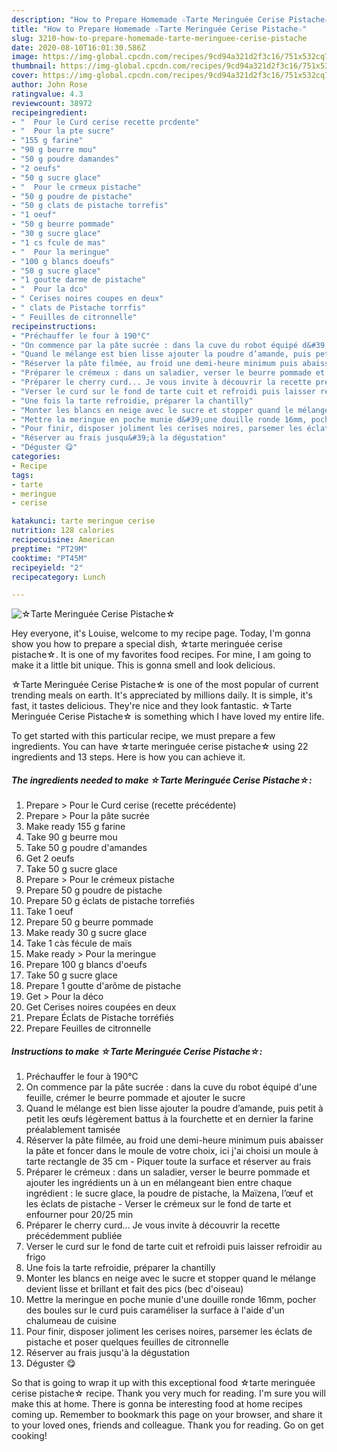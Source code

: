 ```yaml
---
description: "How to Prepare Homemade ☆Tarte Meringuée Cerise Pistache☆"
title: "How to Prepare Homemade ☆Tarte Meringuée Cerise Pistache☆"
slug: 3210-how-to-prepare-homemade-tarte-meringuee-cerise-pistache
date: 2020-08-10T16:01:30.586Z
image: https://img-global.cpcdn.com/recipes/9cd94a321d2f3c16/751x532cq70/☆tarte-meringuee-cerise-pistache☆-photo-principale-de-la-recette.jpg
thumbnail: https://img-global.cpcdn.com/recipes/9cd94a321d2f3c16/751x532cq70/☆tarte-meringuee-cerise-pistache☆-photo-principale-de-la-recette.jpg
cover: https://img-global.cpcdn.com/recipes/9cd94a321d2f3c16/751x532cq70/☆tarte-meringuee-cerise-pistache☆-photo-principale-de-la-recette.jpg
author: John Rose
ratingvalue: 4.3
reviewcount: 38972
recipeingredient:
- "  Pour le Curd cerise recette prcdente"
- "  Pour la pte sucre"
- "155 g farine"
- "90 g beurre mou"
- "50 g poudre damandes"
- "2 oeufs"
- "50 g sucre glace"
- "  Pour le crmeux pistache"
- "50 g poudre de pistache"
- "50 g clats de pistache torrefis"
- "1 oeuf"
- "50 g beurre pommade"
- "30 g sucre glace"
- "1 cs fcule de mas"
- "  Pour la meringue"
- "100 g blancs doeufs"
- "50 g sucre glace"
- "1 goutte darme de pistache"
- "  Pour la dco"
- " Cerises noires coupes en deux"
- " clats de Pistache torrfis"
- " Feuilles de citronnelle"
recipeinstructions:
- "Préchauffer le four à 190°C"
- "On commence par la pâte sucrée : dans la cuve du robot équipé d&#39;une feuille, crémer le beurre pommade et ajouter le sucre"
- "Quand le mélange est bien lisse ajouter la poudre d’amande, puis petit à petit les œufs légèrement battus à la fourchette et en dernier la farine préalablement tamisée"
- "Réserver la pâte filmée, au froid une demi-heure minimum puis abaisser la pâte et foncer dans le moule de votre choix, ici j&#39;ai choisi un moule à tarte rectangle de 35 cm Piquer toute la surface et réserver au frais"
- "Préparer le crémeux : dans un saladier, verser le beurre pommade et ajouter les ingrédients un à un en mélangeant bien entre chaque ingrédient : le sucre glace, la poudre de pistache, la Maïzena, l’œuf et les ėclats de pistache Verser le crémeux sur le fond de tarte et enfourner pour 20/25 min"
- "Préparer le cherry curd... Je vous invite à découvrir la recette précédemment publiée"
- "Verser le curd sur le fond de tarte cuit et refroidi puis laisser refroidir au frigo"
- "Une fois la tarte refroidie, préparer la chantilly"
- "Monter les blancs en neige avec le sucre et stopper quand le mélange devient lisse et brillant et fait des pics (bec d&#39;oiseau)"
- "Mettre la meringue en poche munie d&#39;une douille ronde 16mm, pocher des boules sur le curd puis caraméliser la surface à l&#39;aide d&#39;un chalumeau de cuisine"
- "Pour finir, disposer joliment les cerises noires, parsemer les éclats de pistache et poser quelques feuilles de citronnelle"
- "Réserver au frais jusqu&#39;à la dégustation"
- "Déguster 😋"
categories:
- Recipe
tags:
- tarte
- meringue
- cerise

katakunci: tarte meringue cerise 
nutrition: 128 calories
recipecuisine: American
preptime: "PT29M"
cooktime: "PT45M"
recipeyield: "2"
recipecategory: Lunch

---
```



![☆Tarte Meringuée Cerise Pistache☆](https://img-global.cpcdn.com/recipes/9cd94a321d2f3c16/751x532cq70/☆tarte-meringuee-cerise-pistache☆-photo-principale-de-la-recette.jpg)

Hey everyone, it's Louise, welcome to my recipe page. Today, I'm gonna show you how to prepare a special dish, ☆tarte meringuée cerise pistache☆. It is one of my favorites food recipes. For mine, I am going to make it a little bit unique. This is gonna smell and look delicious.



☆Tarte Meringuée Cerise Pistache☆ is one of the most popular of current trending meals on earth. It's appreciated by millions daily. It is simple, it's fast, it tastes delicious. They're nice and they look fantastic. ☆Tarte Meringuée Cerise Pistache☆ is something which I have loved my entire life.


To get started with this particular recipe, we must prepare a few ingredients. You can have ☆tarte meringuée cerise pistache☆ using 22 ingredients and 13 steps. Here is how you can achieve it.

<!--inarticleads1-->

##### The ingredients needed to make ☆Tarte Meringuée Cerise Pistache☆:

1. Prepare  &gt; Pour le Curd cerise (recette précédente)
1. Prepare  &gt; Pour la pâte sucrée
1. Make ready 155 g farine
1. Take 90 g beurre mou
1. Take 50 g poudre d&#39;amandes
1. Get 2 oeufs
1. Take 50 g sucre glace
1. Prepare  &gt; Pour le crémeux pistache
1. Prepare 50 g poudre de pistache
1. Prepare 50 g éclats de pistache torrefiés
1. Take 1 oeuf
1. Prepare 50 g beurre pommade
1. Make ready 30 g sucre glace
1. Take 1 càs fécule de maïs
1. Make ready  &gt; Pour la meringue
1. Prepare 100 g blancs d&#39;oeufs
1. Take 50 g sucre glace
1. Prepare 1 goutte d&#39;arôme de pistache
1. Get  &gt; Pour la déco
1. Get  Cerises noires coupées en deux
1. Prepare  Éclats de Pistache torréfiés
1. Prepare  Feuilles de citronnelle




<!--inarticleads2-->

##### Instructions to make ☆Tarte Meringuée Cerise Pistache☆:

1. Préchauffer le four à 190°C
1. On commence par la pâte sucrée : dans la cuve du robot équipé d&#39;une feuille, crémer le beurre pommade et ajouter le sucre
1. Quand le mélange est bien lisse ajouter la poudre d’amande, puis petit à petit les œufs légèrement battus à la fourchette et en dernier la farine préalablement tamisée
1. Réserver la pâte filmée, au froid une demi-heure minimum puis abaisser la pâte et foncer dans le moule de votre choix, ici j&#39;ai choisi un moule à tarte rectangle de 35 cm - Piquer toute la surface et réserver au frais
1. Préparer le crémeux : dans un saladier, verser le beurre pommade et ajouter les ingrédients un à un en mélangeant bien entre chaque ingrédient : le sucre glace, la poudre de pistache, la Maïzena, l’œuf et les ėclats de pistache - Verser le crémeux sur le fond de tarte et enfourner pour 20/25 min
1. Préparer le cherry curd... Je vous invite à découvrir la recette précédemment publiée
1. Verser le curd sur le fond de tarte cuit et refroidi puis laisser refroidir au frigo
1. Une fois la tarte refroidie, préparer la chantilly
1. Monter les blancs en neige avec le sucre et stopper quand le mélange devient lisse et brillant et fait des pics (bec d&#39;oiseau)
1. Mettre la meringue en poche munie d&#39;une douille ronde 16mm, pocher des boules sur le curd puis caraméliser la surface à l&#39;aide d&#39;un chalumeau de cuisine
1. Pour finir, disposer joliment les cerises noires, parsemer les éclats de pistache et poser quelques feuilles de citronnelle
1. Réserver au frais jusqu&#39;à la dégustation
1. Déguster 😋




So that is going to wrap it up with this exceptional food ☆tarte meringuée cerise pistache☆ recipe. Thank you very much for reading. I'm sure you will make this at home. There is gonna be interesting food at home recipes coming up. Remember to bookmark this page on your browser, and share it to your loved ones, friends and colleague. Thank you for reading. Go on get cooking!
